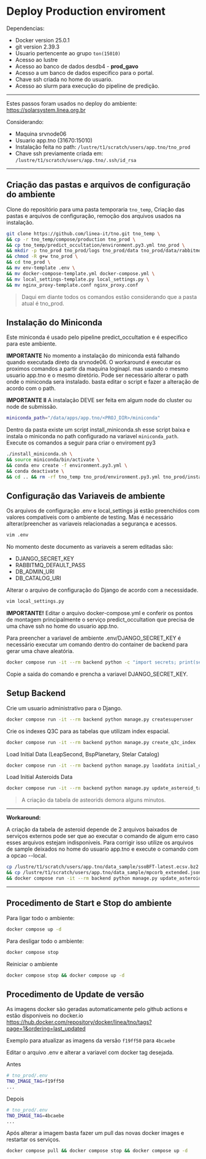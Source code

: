 # Deploy Production enviroment

Dependencias:

- Docker version 25.0.1
- git version 2.39.3
- Usuario pertencente ao grupo `ton(15010)`
- Acesso ao lustre
- Acesso ao banco de dados desdb4 - **prod_gavo**
- Acesso a um banco de dados especifico para o portal.
- Chave ssh criada no home do usuario.
- Acesso ao slurm para execução do pipeline de predição.

---

Estes passos foram usados no deploy do ambiente: <https://solarsystem.linea.org.br>

Considerando:

- Maquina srvnode06
- Usuario app.tno (31670:15010)
- Instalação feita no path: `/lustre/t1/scratch/users/app.tno/tno_prod`
- Chave ssh previamente criada em: `/lustre/t1/scratch/users/app.tno/.ssh/id_rsa`

---

## Criação das pastas e arquivos de configuração do ambiente

Clone do repositório para uma pasta temporaria `tno_temp`, Criação das pastas e arquivos de configuração, remoção dos arquivos usados na instalação.

<!-- markdownlint-disable-next-line -->

```bash
git clone https://github.com/linea-it/tno.git tno_temp \
&& cp -r tno_temp/compose/production tno_prod \
&& cp tno_temp/predict_occultation/environment.py3.yml tno_prod \
&& mkdir -p tno_prod tno_prod/logs tno_prod/data tno_prod/data/rabbitmq \
&& chmod -R g+w tno_prod \
&& cd tno_prod \
&& mv env-template .env \
&& mv docker-compose-template.yml docker-compose.yml \
&& mv local_settings-template.py local_settings.py \
&& mv nginx_proxy-template.conf nginx_proxy.conf
```

> Daqui em diante todos os comandos estão considerando que a pasta atual é tno_prod.

## Instalação do Miniconda

Este miniconda é usado pelo pipeline predict_occultation e é especifico para este ambiente.

**IMPORTANTE** No momento a instalação do miniconda está falhando quando executada direto da srvnode06. O workaround é executar os proximos comandos a partir da maquina loginapl. mas usando o mesmo usuario app.tno e o mesmo diretório.
Pode ser necessário alterar o path onde o miniconda sera instalado. basta editar o script e fazer a alteração de acordo com o path.

**IMPORTANTE II** A instalação DEVE ser feita em algum node do cluster ou node de submissão.

```sh
miniconda_path="/data/apps/app.tno/<PROJ_DIR>/miniconda"
```

Dentro da pasta existe um script install_miniconda.sh esse script baixa e instala o miniconda no path configurado na variavel `miniconda_path`.
Execute os comandos a seguir para criar o enviroment py3

```bash
./install_miniconda.sh \
&& source miniconda/bin/activate \
&& conda env create -f environment.py3.yml \
&& conda deactivate \
&& cd .. && rm -rf tno_temp tno_prod/environment.py3.yml tno_prod/install_miniconda.sh && cd tno_prod
```

## Configuração das Variaveis de ambiente

Os arquivos de configuração .env e local_settings já estão preenchidos com valores compativeis com o ambiente de testing. Mas é necessário alterar/preencher as variaveis relacionadas a segurança e acessos.

```bash
vim .env
```

No momento deste documento as variaveis a serem editadas são:

- DJANGO_SECRET_KEY
- RABBITMQ_DEFAULT_PASS
- DB_ADMIN_URI
- DB_CATALOG_URI

Alterar o arquivo de configuração do Django de acordo com a necessidade.

```bash
vim local_settings.py
```

**IMPORTANTE!** Editar o arquivo docker-compose.yml e conferir os pontos de montagem principalmente
o serviço predict_occultation que precisa de uma chave ssh no home do usuario app.tno.

Para preencher a variavel de ambiente .env/DJANGO_SECRET_KEY é necessário executar um comando dentro do container de backend para gerar uma chave aleatória.

```bash
docker compose run -it --rm backend python -c "import secrets; print(secrets.token_urlsafe())"
```

Copie a saida do comando e prencha a variavel DJANGO_SECRET_KEY.

## Setup Backend

Crie um usuario administrativo para o Django.

```bash
docker compose run -it --rm backend python manage.py createsuperuser
```

Crie os indexes Q3C para as tabelas que utilizam index espacial.

```bash
docker compose run -it --rm backend python manage.py create_q3c_index
```

Load Initial Data (LeapSecond, BspPlanetary, Stelar Catalog)

```bash
docker compose run -it --rm backend python manage.py loaddata initial_data.yaml
```

Load Initial Asteroids Data

```bash
docker compose run -it --rm backend python manage.py update_asteroid_table
```

> A criação da tabela de asteorids demora alguns minutos.

---

**Workaround:**

A criação da tabela de asteroid depende de 2 arquivos baixados de serviços externos pode ser que ao executar o comando de algum erro caso esses arquivos estejam indisponiveis. Para corrigir isso utilize os arquivos de sample deixados no home do usuario app.tno e execute o comando com a opcao --local.

```bash
cp /lustre/t1/scratch/users/app.tno/data_sample/ssoBFT-latest.ecsv.bz2 data/asteroid_table/ \
&& cp /lustre/t1/scratch/users/app.tno/data_sample/mpcorb_extended.json.gz data/asteroid_table/ \
&& docker compose run -it --rm backend python manage.py update_asteroid_table --local
```

---

## Procedimento de Start e Stop do ambiente

Para ligar todo o ambiente:

```bash
docker compose up -d
```

Para desligar todo o ambiente:

```bash
docker compose stop
```

Reiniciar o ambiente

```bash
docker compose stop && docker compose up -d
```

## Procedimento de Update de versão

As imagens docker são geradas automaticamente pelo github actions e estão disponiveis no docker.io
https://hub.docker.com/repository/docker/linea/tno/tags?page=1&ordering=last_updated

Exemplo para atualizar as imagens da versão `f19ff50` para `4bcaebe`

Editar o arquivo .env e alterar a variavel com docker tag desejada.

Antes

```bash
# tno_prod/.env
TNO_IMAGE_TAG=f19ff50
...
```

Depois

```bash
# tno_prod/.env
TNO_IMAGE_TAG=4bcaebe
...
```

Após alterar a imagem basta fazer um pull das novas docker images e restartar os serviços.

```bash
docker compose pull && docker compose stop && docker compose up -d
```

